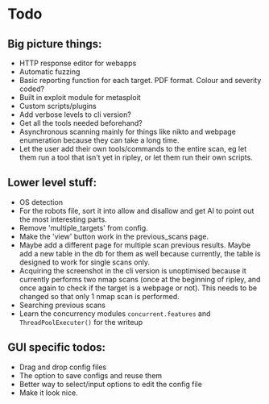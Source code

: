 # Todo

## Big picture things:
- HTTP response editor for webapps
- Automatic fuzzing
- Basic reporting function for each target. PDF format. Colour and severity coded?
- Built in exploit module for metasploit
- Custom scripts/plugins
- Add verbose levels to cli version?
- Get all the tools needed beforehand?
- Asynchronous scanning mainly for things like nikto and webpage enumeration because they can take a long time.
- Let the user add their own tools/commands to the entire scan, eg let them run a tool that isn't yet in ripley, or let them run their own scripts.

## Lower level stuff:
- OS detection
- For the robots file, sort it into allow and disallow and get AI to point out the most interesting parts. 
- Remove 'multiple_targets' from config.
- Make the 'view' button work in the previous_scans page.
- Maybe add a different page for multiple scan previous results. Maybe add a new table in the db for them as well because currently, the table is designed to work for single scans only.
- Acquiring the screenshot in the cli version is unoptimised because it currently performs two nmap scans (once at the beginning of ripley, and once again to check if the target is a webpage or not). This needs to be changed so that only 1 nmap scan is performed.
- Searching previous scans
- Learn the concurrency modules `concurrent.features` and `ThreadPoolExecuter()` for the writeup

## GUI specific todos:
- Drag and drop config files
- The option to save configs and reuse them
- Better way to select/input options to edit the config file
- Make it look nice.